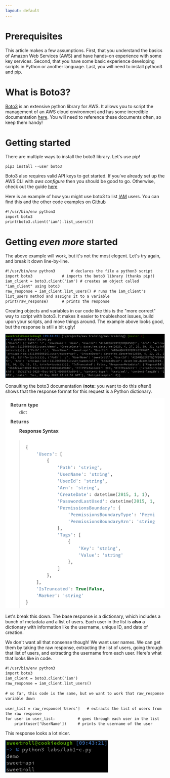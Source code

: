 ```yaml
---
layout: default
---
```


# Prerequisites
This article makes a few assumptions. First, that you understand the basics of Amazon Web Services (AWS) and have hands-on experience with some key services. Second, that you have some basic experience developing scripts in Python or another language. Last, you will need to install python3 and pip. 

# What is Boto3?
[Boto3](https://aws.amazon.com/sdk-for-python/) is an extensive python library for AWS. It allows you to script the management of an AWS cloud environment and has some incredible documentation [here](https://boto3.amazonaws.com/v1/documentation/api/latest/index.html). You will need to reference these documents often, so keep them handy!

# Getting started
There are multiple ways to install the boto3 library. Let's use pip!

```
pip3 install --user boto3
```

Boto3 also requires valid API keys to get started. If you've already set up the AWS CLI with _aws configure_ then you should be good to go. Otherwise, check out the guide [here](./cli-1.md)

Here is an example of how you might use boto3 to list [IAM](./iam-1) users. You can find this and the other code examples on [Github](https://github.com/sw33tr0ll/aws-training/labs/lab1.py)

```
#!/usr/bin/env python3
import boto3
print(boto3.client('iam').list_users())
```

# Getting _even more_ started
The above example will work, but it's not the most elegent. Let's try again, and break it down line-by-line. 

```
#!/usr/bin/env python3		 # declares the file a python3 script
import boto3			 # imports the boto3 library (thanks pip!)
iam_client = boto3.client('iam') # creates an object called "iam_client" using boto3
raw_response = iam_client.list_users() # runs the iam_client's list_users method and assigns it to a variable
print(raw_response)		 # prints the response
```

Creating objects and variables in our code like this is the "more correct" way to script with boto3. It makes it easier to troubleshoot issues, build upon your scripts, and move things around. The example above looks good, but the response is still a bit ugly! 

![lab1-b](../images/lab1-b.png)

Consulting the boto3 documentation (**note:** you want to do this often!) shows that the response format for this request is a Python dictionary.

![lab1-b-response](../images/lab1-b-response.png)

Let's break this down. The base response is a dictionary, which includes a bunch of metadata and a list of users. Each user in the list is **also** a dictionary with information like the username, unique ID, and date of creation.

We don't want all that nonsense though! We want user names. We can get them by taking the raw response, extracting the list of users, going through that list of users, and extracting the username from each user. Here's what that looks like in code. 

```
#!/usr/bin/env python3
import boto3
iam_client = boto3.client('iam')
raw_response = iam_client.list_users()

# so far, this code is the same, but we want to work that raw_response variable down

user_list = raw_response['Users'] 	# extracts the list of users from the raw response
for user in user_list:			# goes through each user in the list
    print(user['UserName'])		# prints the username of the user
```

This response looks a lot nicer. 

![lab1-c-response](../images/lab1-c-response.png)
